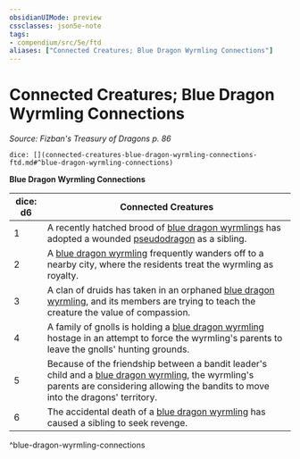 ```yaml
---
obsidianUIMode: preview
cssclasses: json5e-note
tags:
- compendium/src/5e/ftd
aliases: ["Connected Creatures; Blue Dragon Wyrmling Connections"]
---
```

# Connected Creatures; Blue Dragon Wyrmling Connections
*Source: Fizban's Treasury of Dragons p. 86* 

`dice: [](connected-creatures-blue-dragon-wyrmling-connections-ftd.md#^blue-dragon-wyrmling-connections)`

**Blue Dragon Wyrmling Connections**

| dice: d6 | Connected Creatures |
|----------|---------------------|
| 1 | A recently hatched brood of [blue dragon wyrmlings](/2-Mechanics/CLI/bestiary/dragon/blue-dragon-wyrmling.md) has adopted a wounded [pseudodragon](/2-Mechanics/CLI/bestiary/dragon/pseudodragon.md) as a sibling. |
| 2 | A [blue dragon wyrmling](/2-Mechanics/CLI/bestiary/dragon/blue-dragon-wyrmling.md) frequently wanders off to a nearby city, where the residents treat the wyrmling as royalty. |
| 3 | A clan of druids has taken in an orphaned [blue dragon wyrmling](/2-Mechanics/CLI/bestiary/dragon/blue-dragon-wyrmling.md), and its members are trying to teach the creature the value of compassion. |
| 4 | A family of gnolls is holding a [blue dragon wyrmling](/2-Mechanics/CLI/bestiary/dragon/blue-dragon-wyrmling.md) hostage in an attempt to force the wyrmling's parents to leave the gnolls' hunting grounds. |
| 5 | Because of the friendship between a bandit leader's child and a [blue dragon wyrmling](/2-Mechanics/CLI/bestiary/dragon/blue-dragon-wyrmling.md), the wyrmling's parents are considering allowing the bandits to move into the dragons' territory. |
| 6 | The accidental death of a [blue dragon wyrmling](/2-Mechanics/CLI/bestiary/dragon/blue-dragon-wyrmling.md) has caused a sibling to seek revenge. |
^blue-dragon-wyrmling-connections